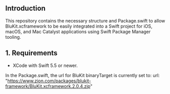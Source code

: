 ## Introduction

This repository contains the necessary structure and Package.swift to allow BluKit.xcframework to be easily integrated into a Swift project for iOS, macOS, and Mac Catalyst applications using Swift Package Manager tooling.

## 1. Requirements

* XCode with Swift 5.5 or newer.


In the Package.swift, the url for BluKit binaryTarget is currently set to:
url: "https://www.zion.com/packages/blukit-framework/BluKit.xcframework.2.0.4.zip"


